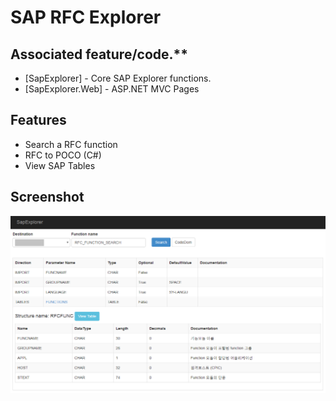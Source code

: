 # SAP RFC Explorer

## Associated feature/code.**

- [SapExplorer] - Core SAP Explorer functions.
- [SapExplorer.Web] - ASP.NET MVC Pages

## Features

- Search a RFC function
- RFC to POCO (C#)
- View SAP Tables

## Screenshot

![Optional Text](https://github.com/fantakim/SapExplorer/blob/master/screenshot.png)
